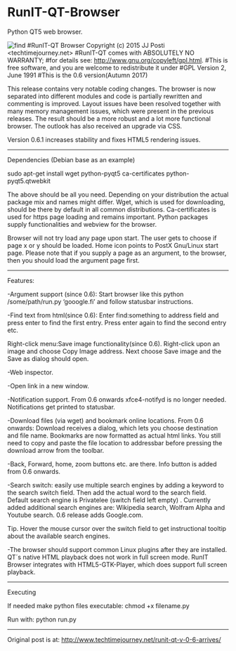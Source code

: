 # RunIT-QT-Browser
Python QT5 web browser.

![find](https://user-images.githubusercontent.com/29865797/29841798-8064a46e-8d0f-11e7-8fbb-ed445c454b39.jpg)
#RunIT-QT Browser Copyright (c) 2015 JJ Posti <techtimejourney.net>
#RunIT-QT comes with ABSOLUTELY NO WARRANTY;
#for details see: http://www.gnu.org/copyleft/gpl.html.
#This is free software, and you are welcome to redistribute it under
#GPL Version 2, June 1991
#This is the 0.6 version(Autumn 2017)

This release contains very notable coding changes. The browser is now separated into different modules and code is partially rewritten and commenting is improved. Layout issues have been resolved together with many memory management issues, which were present in the previous releases. The result should be a more robust and a lot more functional browser. The outlook has also received an upgrade via CSS.

Version 0.6.1 increases stability and fixes HTML5 rendering issues.

_________

Dependencies (Debian base as an example)

sudo apt-get install wget python-pyqt5 ca-certificates python-pyqt5.qtwebkit

The above should be all you need. Depending on your distribution the actual package mix and names might differ. Wget, which is used for downloading, should be there by default in all common distributions. Ca-certificates is used for https page loading and remains important. Python packages supply functionalities and webview for the browser.

Browser will not try load any page upon start. The user gets to choose if page x or y should be loaded. Home icon points to PostX Gnu/Linux start page. Please note that if you supply a page as an argument, to the browser, then you should load the argument page first.

_________

Features:

-Argument support (since 0.6): Start browser like this python /some/path/run.py ‘gooogle.fi’ and follow statusbar instructions.

-Find text from html(since 0.6): Enter find:something to address field and press enter to find the first entry. Press enter again to find the second entry etc.

Right-click menu:Save image functionality(since 0.6). Right-click upon an image and choose Copy Image address. Next choose Save image and the Save as dialog should open.

-Web inspector.

-Open link in a new window.

-Notification support. From 0.6 onwards xfce4-notifyd is no longer needed. Notifications get printed to statusbar.

-Download files (via wget) and bookmark online locations. From 0.6 onwards: Download receives a dialog, which lets you choose destination and file name. Bookmarks are now formatted as actual html links. You still need to copy and paste the file location to addressbar before pressing the download arrow from the toolbar.

-Back, Forward, home, zoom buttons etc. are there. Info button is added from 0.6 onwards.

-Search switch: easily use multiple search engines by adding a keyword to the search switch field. Then add the actual word to the search field. Default search engine is Privatelee (switch field left empty) . Currently added additional search engines are: Wikipedia search, Wolfram Alpha and Youtube search. 0.6 release adds Google.com.

Tip. Hover the mouse cursor over the switch field to  get instructional tooltip about the available search engines.

-The browser should support common Linux plugins after they are installed. QT´s native HTML playback does not work in full screen mode. RunIT Browser integrates with HTML5-GTK-Player, which does support full screen playback.

___________

Executing

If needed make python files executable: chmod +x filename.py

Run with: python run.py

______________________________________
Original post is at:
http://www.techtimejourney.net/runit-qt-v-0-6-arrives/
